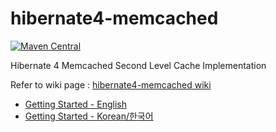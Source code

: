 # hibernate4-memcached
[![Maven Central](https://maven-badges.herokuapp.com/maven-central/kr.pe.kwonnam.hibernate4memcached/hibernate4-memcached-core/badge.svg)](https://maven-badges.herokuapp.com/maven-central/kr.pe.kwonnam.hibernate4memcached/hibernate4-memcached-core)

Hibernate 4 Memcached Second Level Cache Implementation


Refer to wiki page : [hibernate4-memcached wiki](https://github.com/kwon37xi/hibernate4-memcached/wiki)

* [Getting Started - English](https://github.com/kwon37xi/hibernate4-memcached/wiki/GettingStarted_EN)
* [Getting Started - Korean/한국어](https://github.com/kwon37xi/hibernate4-memcached/wiki/GettingStarted_KO)
